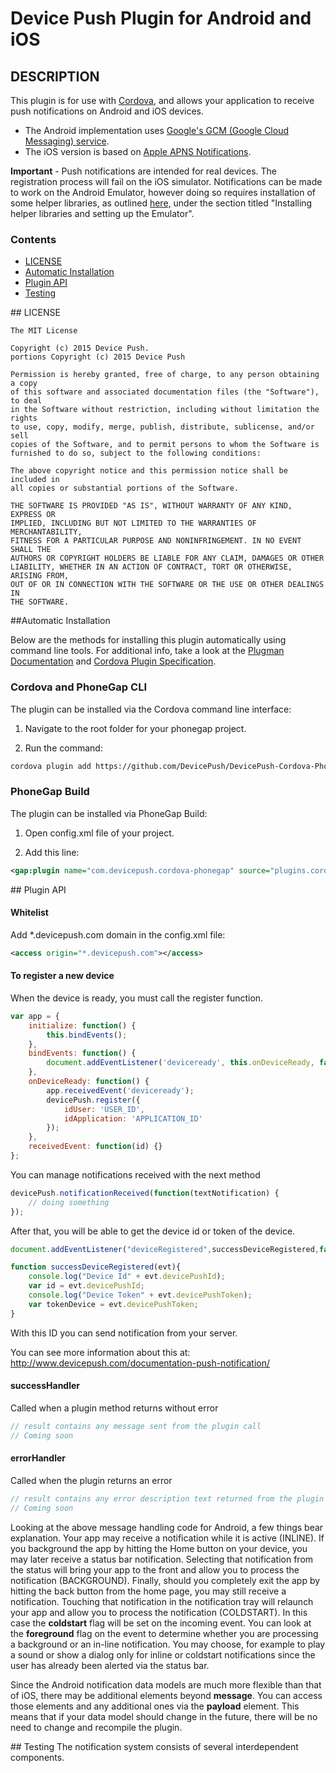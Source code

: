# Device Push Plugin for Android and iOS

## DESCRIPTION

This plugin is for use with [Cordova](http://incubator.apache.org/cordova/), and allows your application to receive push notifications on Android and iOS devices.
* The Android implementation uses [Google's GCM (Google Cloud Messaging) service](http://developer.android.com/guide/google/gcm/index.html).
* The iOS version is based on [Apple APNS Notifications](http://developer.apple.com/library/mac/#documentation/NetworkingInternet/Conceptual/RemoteNotificationsPG/ApplePushService/ApplePushService.html).

**Important** - Push notifications are intended for real devices. The registration process will fail on the iOS simulator. Notifications can be made to work on the Android Emulator, however doing so requires installation of some helper libraries, as outlined [here,](http://www.androidhive.info/2012/10/android-push-notifications-using-google-cloud-messaging-gcm-php-and-mysql/) under the section titled "Installing helper libraries and setting up the Emulator".

### Contents

- [LICENSE](#license)
- [Automatic Installation](#automatic_installation)
- [Plugin API](#plugin_api)
- [Testing](#testing)

##<a name="license"></a> LICENSE

	The MIT License

	Copyright (c) 2015 Device Push.
	portions Copyright (c) 2015 Device Push

	Permission is hereby granted, free of charge, to any person obtaining a copy
	of this software and associated documentation files (the "Software"), to deal
	in the Software without restriction, including without limitation the rights
	to use, copy, modify, merge, publish, distribute, sublicense, and/or sell
	copies of the Software, and to permit persons to whom the Software is
	furnished to do so, subject to the following conditions:

	The above copyright notice and this permission notice shall be included in
	all copies or substantial portions of the Software.

	THE SOFTWARE IS PROVIDED "AS IS", WITHOUT WARRANTY OF ANY KIND, EXPRESS OR
	IMPLIED, INCLUDING BUT NOT LIMITED TO THE WARRANTIES OF MERCHANTABILITY,
	FITNESS FOR A PARTICULAR PURPOSE AND NONINFRINGEMENT. IN NO EVENT SHALL THE
	AUTHORS OR COPYRIGHT HOLDERS BE LIABLE FOR ANY CLAIM, DAMAGES OR OTHER
	LIABILITY, WHETHER IN AN ACTION OF CONTRACT, TORT OR OTHERWISE, ARISING FROM,
	OUT OF OR IN CONNECTION WITH THE SOFTWARE OR THE USE OR OTHER DEALINGS IN
	THE SOFTWARE.


##<a name="automatic_installation"></a>Automatic Installation

Below are the methods for installing this plugin automatically using command line tools. For additional info, take a look at the [Plugman Documentation](https://github.com/apache/cordova-plugman/blob/master/README.md) and [Cordova Plugin Specification](https://github.com/alunny/cordova-plugin-spec).

### Cordova and PhoneGap CLI

The plugin can be installed via the Cordova command line interface:

1) Navigate to the root folder for your phonegap project. 

2) Run the command:

```sh
cordova plugin add https://github.com/DevicePush/DevicePush-Cordova-PhoneGap
```

### PhoneGap Build

The plugin can be installed via PhoneGap Build:

1) Open config.xml file of your project. 

2) Add this line:

```xml
<gap:plugin name="com.devicepush.cordova-phonegap" source="plugins.cordova.io" />
```

##<a name="plugin_api"></a> Plugin API

#### Whitelist
Add *.devicepush.com domain in the config.xml file:
```xml
<access origin="*.devicepush.com"></access>
```

#### To register a new device
When the device is ready, you must call the register function.
```js
var app = {
    initialize: function() {
        this.bindEvents();
    },
    bindEvents: function() {
        document.addEventListener('deviceready', this.onDeviceReady, false);
    },
    onDeviceReady: function() {
        app.receivedEvent('deviceready');
        devicePush.register({
            idUser: 'USER_ID',
            idApplication: 'APPLICATION_ID'
        });
    },
    receivedEvent: function(id) {}
};
```

You can manage notifications received with the next method
```js
devicePush.notificationReceived(function(textNotification) {
    // doing something
});
```

After that, you will be able to get the device id or token of the device.
```js
document.addEventListener("deviceRegistered",successDeviceRegistered,false);

function successDeviceRegistered(evt){
    console.log("Device Id" + evt.devicePushId);
    var id = evt.devicePushId;
    console.log("Device Token" + evt.devicePushToken);
    var tokenDevice = evt.devicePushToken;
}
```
With this ID you can send notification from your server.

You can see more information about this at: http://www.devicepush.com/documentation-push-notification/

#### successHandler
Called when a plugin method returns without error

```js
// result contains any message sent from the plugin call
// Coming soon
```

#### errorHandler
Called when the plugin returns an error

```js
// result contains any error description text returned from the plugin call
// Coming soon
```

Looking at the above message handling code for Android, a few things bear explanation. Your app may receive a notification while it is active (INLINE). If you background the app by hitting the Home button on your device, you may later receive a status bar notification. Selecting that notification from the status will bring your app to the front and allow you to process the notification (BACKGROUND). Finally, should you completely exit the app by hitting the back button from the home page, you may still receive a notification. Touching that notification in the notification tray will relaunch your app and allow you to process the notification (COLDSTART). In this case the **coldstart** flag will be set on the incoming event. You can look at the **foreground** flag on the event to determine whether you are processing a background or an in-line notification. You may choose, for example to play a sound or show a dialog only for inline or coldstart notifications since the user has already been alerted via the status bar.

Since the Android notification data models are much more flexible than that of iOS, there may be additional elements beyond **message**. You can access those elements and any additional ones via the **payload** element. This means that if your data model should change in the future, there will be no need to change and recompile the plugin.


##<a name="testing"></a> Testing
The notification system consists of several interdependent components.